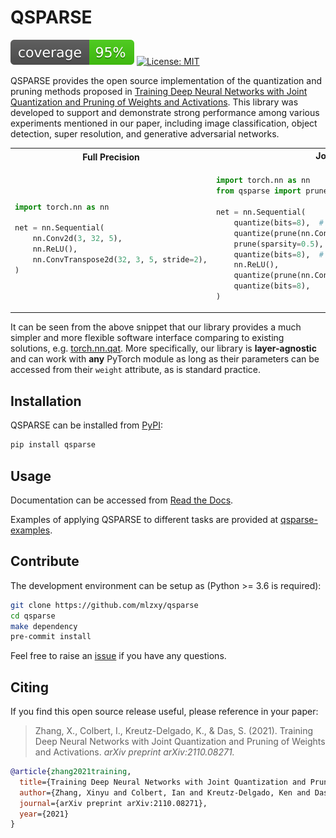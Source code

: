 # QSPARSE

![](docs/assets/coverage.svg)   [![License: MIT](https://img.shields.io/badge/License-MIT-yellow.svg)](LICENSE.txt)

QSPARSE provides the open source implementation of the quantization and pruning methods proposed in [Training Deep Neural Networks with Joint Quantization and Pruning of Weights and Activations](https://arxiv.org/abs/2110.08271). This library was developed to support and demonstrate strong performance among various experiments mentioned in our paper, including image classification, object detection, super resolution, and generative adversarial networks.


<table>
<tr>
<th>Full Precision</th>
<th>Joint Quantization <sub style="font-size:8px">8bit</sub> and Pruning <sub style="font-size:8px">50%</sub> </th>
</tr>
<tr>
<td >

```python
import torch.nn as nn

net = nn.Sequential(
    nn.Conv2d(3, 32, 5),
    nn.ReLU(),
    nn.ConvTranspose2d(32, 3, 5, stride=2),
)
```

</td>
<td>

```python
import torch.nn as nn
from qsparse import prune, quantize

net = nn.Sequential(
    quantize(bits=8),  # input quantization
    quantize(prune(nn.Conv2d(3, 32, 5), 0.5), 8),  # weight pruning+quantization
    prune(sparsity=0.5),  # activation pruning
    quantize(bits=8),  # activation quantization
    nn.ReLU(),
    quantize(prune(nn.ConvTranspose2d(32, 3, 5, stride=2), 0.5), 8),
    quantize(bits=8),
)
```

</td>
</tr>
</table>

It can be seen from the above snippet that our library provides a much simpler and more flexible software interface comparing to existing solutions, e.g. [torch.nn.qat](https://pytorch.org/docs/stable/torch.nn.qat.html). More specifically, our library is **layer-agnostic** and can work with **any** PyTorch module as long as their parameters can be accessed from their `weight` attribute, as is standard practice.


## Installation

QSPARSE can be installed from [PyPI](https://pypi.org/project/qsparse):

```bash
pip install qsparse
```


## Usage

Documentation can be accessed from [Read the Docs](https://qsparse.readthedocs.io/en/latest/).

Examples of applying QSPARSE to different tasks are provided at [qsparse-examples](https://github.com/mlzxy/qsparse-examples).

## Contribute

The development environment can be setup as (Python >= 3.6 is required):

```bash
git clone https://github.com/mlzxy/qsparse
cd qsparse
make dependency
pre-commit install
```

Feel free to raise an [issue](https://github.com/mlzxy/qsparse/issues/new) if you have any questions.


## Citing

If you find this open source release useful, please reference in your paper:

> Zhang, X., Colbert, I., Kreutz-Delgado, K., & Das, S. (2021). Training Deep Neural Networks with Joint Quantization and Pruning of Weights and Activations. _arXiv preprint arXiv:2110.08271._

```bibtex
@article{zhang2021training,
  title={Training Deep Neural Networks with Joint Quantization and Pruning of Weights and Activations},
  author={Zhang, Xinyu and Colbert, Ian and Kreutz-Delgado, Ken and Das, Srinjoy},
  journal={arXiv preprint arXiv:2110.08271},
  year={2021}
}
```
